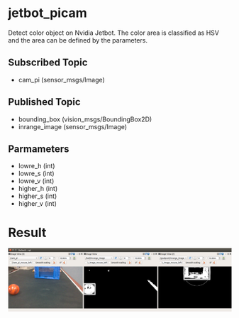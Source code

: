 # jetbot_picam
Detect color object on Nvidia Jetbot. The color area is classified as HSV and the area can be defined by the parameters.

## Subscribed Topic
- cam_pi (sensor_msgs/Image)

## Published Topic
- bounding_box (vision_msgs/BoundingBox2D)
- inrange_image (sensor_msgs/Image)

## Parmameters
- lowre_h (int)
- lowre_s (int)
- lowre_v (int)
- higher_h (int)
- higher_s (int)
- higher_v (int)

# Result
![image](./docs/images/result.png)
